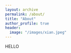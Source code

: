 ```yaml
---
layout: archive
permalink: /about/
title: "About"
author_profile: true
header:
  image: "/images/xian.jpeg"
---
```

HELLO
